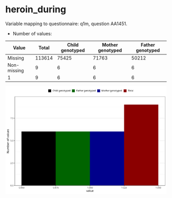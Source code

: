 # heroin_during
Variable mapping to questionnaire: q1m, question AA1451.
- Number of values:

| Value | Total | Child genotyped | Mother genotyped | Father genotyped |
| ----- | ----- | --------------- | ---------------- | ---------------- |
| Missing | 113614 | 75425 | 71763 | 50212 |
| Non-missing | 9 | 6 | 6 | 6 |
| 1 | 9 | 6 | 6 | 6 |



![](heroin_during_n.png)



